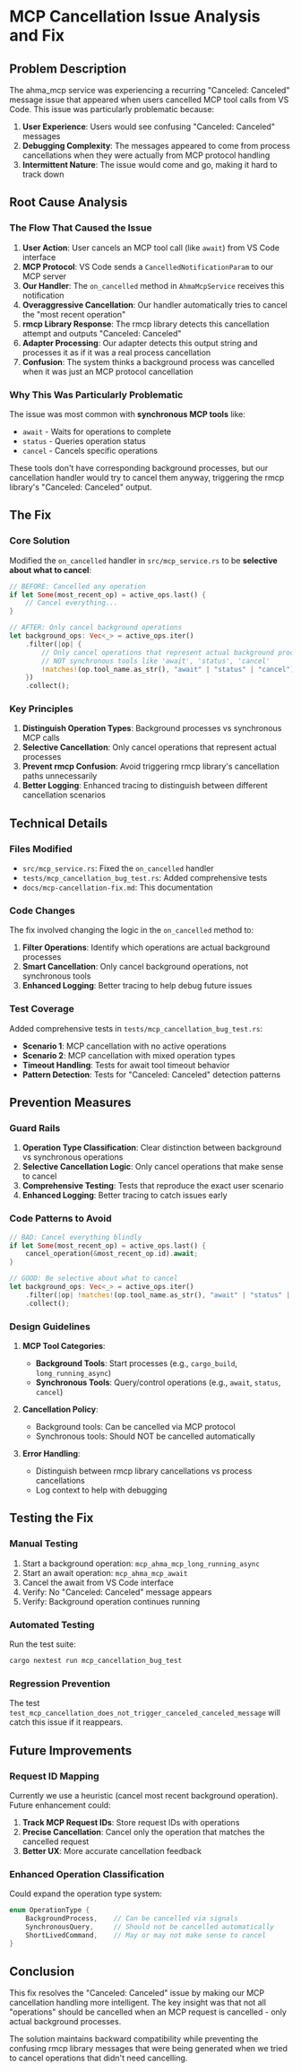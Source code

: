 # MCP Cancellation Issue Analysis and Fix

## Problem Description

The ahma_mcp service was experiencing a recurring "Canceled: Canceled" message issue that appeared when users cancelled MCP tool calls from VS Code. This issue was particularly problematic because:

1. **User Experience**: Users would see confusing "Canceled: Canceled" messages
2. **Debugging Complexity**: The messages appeared to come from process cancellations when they were actually from MCP protocol handling
3. **Intermittent Nature**: The issue would come and go, making it hard to track down

## Root Cause Analysis

### The Flow That Caused the Issue

1. **User Action**: User cancels an MCP tool call (like `await`) from VS Code interface
2. **MCP Protocol**: VS Code sends a `CancelledNotificationParam` to our MCP server
3. **Our Handler**: The `on_cancelled` method in `AhmaMcpService` receives this notification
4. **Overaggressive Cancellation**: Our handler automatically tries to cancel the "most recent operation"
5. **rmcp Library Response**: The rmcp library detects this cancellation attempt and outputs "Canceled: Canceled"
6. **Adapter Processing**: Our adapter detects this output string and processes it as if it was a real process cancellation
7. **Confusion**: The system thinks a background process was cancelled when it was just an MCP protocol cancellation

### Why This Was Particularly Problematic

The issue was most common with **synchronous MCP tools** like:

- `await` - Waits for operations to complete
- `status` - Queries operation status
- `cancel` - Cancels specific operations

These tools don't have corresponding background processes, but our cancellation handler would try to cancel them anyway, triggering the rmcp library's "Canceled: Canceled" output.

## The Fix

### Core Solution

Modified the `on_cancelled` handler in `src/mcp_service.rs` to be **selective about what to cancel**:

```rust
// BEFORE: Cancelled any operation
if let Some(most_recent_op) = active_ops.last() {
    // Cancel everything...
}

// AFTER: Only cancel background operations
let background_ops: Vec<_> = active_ops.iter()
    .filter(|op| {
        // Only cancel operations that represent actual background processes
        // NOT synchronous tools like 'await', 'status', 'cancel'
        !matches!(op.tool_name.as_str(), "await" | "status" | "cancel")
    })
    .collect();
```

### Key Principles

1. **Distinguish Operation Types**: Background processes vs synchronous MCP calls
2. **Selective Cancellation**: Only cancel operations that represent actual processes
3. **Prevent rmcp Confusion**: Avoid triggering rmcp library's cancellation paths unnecessarily
4. **Better Logging**: Enhanced tracing to distinguish between different cancellation scenarios

## Technical Details

### Files Modified

- `src/mcp_service.rs`: Fixed the `on_cancelled` handler
- `tests/mcp_cancellation_bug_test.rs`: Added comprehensive tests
- `docs/mcp-cancellation-fix.md`: This documentation

### Code Changes

The fix involved changing the logic in the `on_cancelled` method to:

1. **Filter Operations**: Identify which operations are actual background processes
2. **Smart Cancellation**: Only cancel background operations, not synchronous tools
3. **Enhanced Logging**: Better tracing to help debug future issues

### Test Coverage

Added comprehensive tests in `tests/mcp_cancellation_bug_test.rs`:

- **Scenario 1**: MCP cancellation with no active operations
- **Scenario 2**: MCP cancellation with mixed operation types
- **Timeout Handling**: Tests for await tool timeout behavior
- **Pattern Detection**: Tests for "Canceled: Canceled" detection patterns

## Prevention Measures

### Guard Rails

1. **Operation Type Classification**: Clear distinction between background vs synchronous operations
2. **Selective Cancellation Logic**: Only cancel operations that make sense to cancel
3. **Comprehensive Testing**: Tests that reproduce the exact user scenario
4. **Enhanced Logging**: Better tracing to catch issues early

### Code Patterns to Avoid

```rust
// BAD: Cancel everything blindly
if let Some(most_recent_op) = active_ops.last() {
    cancel_operation(&most_recent_op.id).await;
}

// GOOD: Be selective about what to cancel
let background_ops: Vec<_> = active_ops.iter()
    .filter(|op| !matches!(op.tool_name.as_str(), "await" | "status" | "cancel"))
    .collect();
```

### Design Guidelines

1. **MCP Tool Categories**:

   - **Background Tools**: Start processes (e.g., `cargo_build`, `long_running_async`)
   - **Synchronous Tools**: Query/control operations (e.g., `await`, `status`, `cancel`)

2. **Cancellation Policy**:

   - Background tools: Can be cancelled via MCP protocol
   - Synchronous tools: Should NOT be cancelled automatically

3. **Error Handling**:
   - Distinguish between rmcp library cancellations vs process cancellations
   - Log context to help with debugging

## Testing the Fix

### Manual Testing

1. Start a background operation: `mcp_ahma_mcp_long_running_async`
2. Start an await operation: `mcp_ahma_mcp_await`
3. Cancel the await from VS Code interface
4. Verify: No "Canceled: Canceled" message appears
5. Verify: Background operation continues running

### Automated Testing

Run the test suite:

```bash
cargo nextest run mcp_cancellation_bug_test
```

### Regression Prevention

The test `test_mcp_cancellation_does_not_trigger_canceled_canceled_message` will catch this issue if it reappears.

## Future Improvements

### Request ID Mapping

Currently we use a heuristic (cancel most recent background operation). Future enhancement could:

1. **Track MCP Request IDs**: Store request IDs with operations
2. **Precise Cancellation**: Cancel only the operation that matches the cancelled request
3. **Better UX**: More accurate cancellation feedback

### Enhanced Operation Classification

Could expand the operation type system:

```rust
enum OperationType {
    BackgroundProcess,    // Can be cancelled via signals
    SynchronousQuery,     // Should not be cancelled automatically
    ShortLivedCommand,    // May or may not make sense to cancel
}
```

## Conclusion

This fix resolves the "Canceled: Canceled" issue by making our MCP cancellation handling more intelligent. The key insight was that not all "operations" should be cancelled when an MCP request is cancelled - only actual background processes.

The solution maintains backward compatibility while preventing the confusing rmcp library messages that were being generated when we tried to cancel operations that didn't need cancelling.
